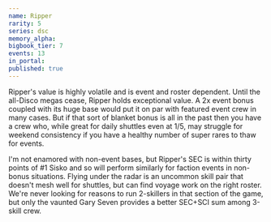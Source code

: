 ```yaml
---
name: Ripper
rarity: 5
series: dsc
memory_alpha:
bigbook_tier: 7
events: 13
in_portal:
published: true
---
```


Ripper's value is highly volatile and is event and roster dependent. Until the all-Disco megas cease, Ripper holds exceptional value. A 2x event bonus coupled with its huge base would put it on par with featured event crew in many cases. But if that sort of blanket bonus is all in the past then you have a crew who, while great for daily shuttles even at 1/5, may struggle for weekend consistency if you have a healthy number of super rares to thaw for events.

I'm not enamored with non-event bases, but Ripper's SEC is within thirty points of #1 Sisko and so will perform similarly for faction events in non-bonus situations. Flying under the radar is an uncommon skill pair that doesn't mesh well for shuttles, but can find voyage work on the right roster. We're never looking for reasons to run 2-skillers in that section of the game, but only the vaunted Gary Seven provides a better SEC+SCI sum among 3-skill crew.
